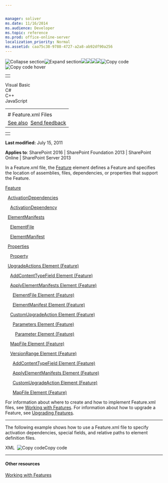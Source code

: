 ```yaml
---


manager: soliver
ms.date: 11/16/2014
ms.audience: Developer
ms.topic: reference
ms.prod: office-online-server
localization_priority: Normal
ms.assetid: caa75c38-9788-4727-a2a8-ab92df90a256
---
```


![Collapse
section](../icons/collapse_all.gif "Collapse section")![Expand
section](../icons/expand_all.gif "Expand section")![](../icons/collapse_all.gif)![](../icons/expand_all.gif)![](../icons/dropdown.gif)![](../icons/dropdownHover.gif)![Copy
code](../icons/copycode.gif "Copy code")![Copy code
hover](../icons/copycodeHighlight.gif "Copy code hover")
<table>
<tbody>
<tr class="odd">
<td align="left"></td>
</tr>
</tbody>
</table>

Visual Basic  
C\#  
C++  
JavaScript  

<table>
<tbody>
<tr class="odd">
<td align="left"><span id="runningHeaderText"></span></td>
</tr>
<tr class="even">
<td align="left"># Feature.xml Files</td>
</tr>
<tr class="odd">
<td align="left"><a href="#seeAlsoToggle">See also</a>  <span id="headfeedbackarea" class="feedbackhead"><a href="javascript:SubmitFeedback(&#39;docthis@Microsoft.com&#39;,&#39;&#39;,&#39;&#39;,&#39;&#39;,&#39;1.0.18082.1225&#39;,&#39;%0\dThank%20you%20for%20your%20feedback.%20The%20developer%20writing%20teams%20use%20your%20feedback%20to%20improve%20documentation.%20While%20we%20are%20reviewing%20your%20feedback,%20we%20may%20send%20you%20e-mail%20to%20ask%20for%20clarification%20or%20feedback%20on%20a%20solution.%20We%20do%20not%20use%20your%20e-mail%20address%20for%20any%20other%20purpose%20and%20we%20delete%20it%20after%20we%20finish%20our%20review.%0\AFor%20further%20information%20about%20the%20privacy%20policies%20of%20Microsoft,%20please%20see%20http://privacy.microsoft.com/en-us/default.aspx.%0\A%0\d&#39;,&#39;Customer%20feedback&#39;);">Send feedback</a></span></td>
</tr>
</tbody>
</table>

<table>
<colgroup>
<col width="100%" />
</colgroup>
<tbody>
<tr class="odd">
<td align="left"></td>
</tr>
</tbody>
</table>

**Last modified:** July 15, 2011

**Applies to**: SharePoint 2016 | SharePoint Foundation 2013 |
SharePoint Online | SharePoint Server 2013

In a <span class="code">Feature.xml</span> file, the
[Feature](feature-element-feature.htm) element defines a
Feature and specifies the location of assemblies, files, dependencies,
or properties that support the Feature.

[Feature](feature-element-feature.htm)

  [ActivationDependencies](activationdependencies-element-feature.htm)

    [ActivationDependency](activationdependency-element-feature.htm)

  [ElementManifests](elementmanifests-element-feature.htm)

    [ElementFile](elementfile-element-feature.htm)

    [ElementManifest](elementmanifest-element-feature.htm)

  [Properties](properties-element-feature.htm)

    [Property](property-element-feature.htm)

  <span sdata="link">[UpgradeActions Element
(Feature)](upgradeactions-element-feature.htm)</span>

    <span sdata="link">[AddContentTypeField Element
(Feature)](addcontenttypefield-element-feature.htm)</span>

    <span sdata="link">[ApplyElementManifests Element
(Feature)](applyelementmanifests-element-feature.htm)</span>

      <span sdata="link">[ElementFile Element
(Feature)](elementfile-element-feature.htm)</span>

      <span sdata="link">[ElementManifest Element
(Feature)](elementmanifest-element-feature.htm)</span>

    <span sdata="link">[CustomUpgradeAction Element
(Feature)](customupgradeaction-element-feature.htm)</span>

      <span sdata="link">[Parameters Element
(Feature)](parameters-element-feature.htm)</span>

        <span sdata="link">[Parameter Element
(Feature)](parameter-element-feature.htm)</span>

    <span sdata="link">[MapFile Element
(Feature)](mapfile-element-feature.htm)</span>

    <span sdata="link">[VersionRange Element
(Feature)](versionrange-element-feature.htm)</span>

      <span sdata="link">[AddContentTypeField Element
(Feature)](addcontenttypefield-element-feature.htm)</span>

      <span sdata="link">[ApplyElementManifests Element
(Feature)](applyelementmanifests-element-feature.htm)</span>

      <span sdata="link">[CustomUpgradeAction Element
(Feature)](customupgradeaction-element-feature.htm)</span>

      <span sdata="link">[MapFile Element
(Feature)](mapfile-element-feature.htm)</span>

For information about where to create and how to implement <span
class="code">Feature.xml</span> files, see [Working with
Features](http://msdn.microsoft.com/library/ce5f5ce5-1429-439e-9261-2c4ba9788cc1(Office.15).aspx).
For information about how to upgrade a Feature, see [Upgrading
Features](http://msdn.microsoft.com/library/e917f709-6491-4d50-adbe-2ab8f35da990(Office.15).aspx).


--------------------------------------------------------------------------------------------------------------------------------------------------------------------------------------------

The following example shows how to use a <span
class="code">Feature.xml</span> file to specify activation dependencies,
special fields, and relative paths to element definition files.

<span codelanguage="xmlLang"></span>
XML 
<span class="copyCode" onclick="CopyCode(this)"
onkeypress="CopyCode_CheckKey(this, event)"
onmouseover="ChangeCopyCodeIcon(this)"
onmouseout="ChangeCopyCodeIcon(this)" tabindex="0">![Copy
code](../icons/copycode.gif "Copy code")Copy code</span>
    <Feature 
      Id="11111111-1111-1111-1111-11111111111" 
      Title="Location Services"
      Description="This Feature contains lists and parts that let you link location data to your customer lists."
      Scope="Web">
      <ActivationDependencies>
        <ActivationDependency
          FeatureId="11111111-1111-1111-1111-111111111111" />
      </ActivationDependencies>
      <ElementManifests>
        <ElementManifest 
          Location="Location\LocationPart.xml"/>
        <ElementManifest 
          Location="CustomerLocation\CustomerLocationList.xml"/>
        <ElementFile 
          Location="test.aspx"/>
      </ElementManifests>
      <Properties>
        <Property
          Key="Color"
          Value="Blue"/>
        <Property
          Key="Shape"
          Value="Triangle"/>
      </Properties> 
    </Feature>


-------------------------------------------------------------------------------------------------------------------------------------------------------------------------------------------

#### Other resources

[Working with
Features](http://msdn.microsoft.com/library/ce5f5ce5-1429-439e-9261-2c4ba9788cc1(Office.15).aspx)








